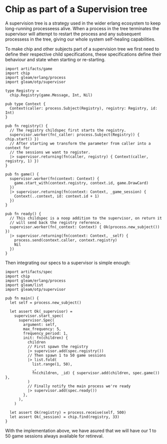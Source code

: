 # Chip as part of a Supervision tree

A supervision tree is a strategy used in the wider erlang ecosystem to keep long-running processeess alive. When a process in the tree terminates the supervisor will attempt to restart the process and any subsequent processess in the tree, giving our whole system self-healing capabilities.

To make chip and other subjects part of a supervision tree we first need to define their respective child specifications, these specifications define their behaviour and state when starting or re-starting.

```gleam
import artifacts/game
import chip
import gleam/erlang/process
import gleam/otp/supervisor

type Registry =
  chip.Registry(game.Message, Int, Nil)

pub type Context {
  Context(caller: process.Subject(Registry), registry: Registry, id: Int)
}

pub fn registry() {
  // The registry childspec first starts the registry.
  supervisor.worker(fn(_caller: process.Subject(Registry)) { chip.start() })
  // After starting we transform the parameter from caller into a context for 
  // the sessions we want to register. 
  |> supervisor.returning(fn(caller, registry) { Context(caller, registry, 1) })
}

pub fn game() {
  supervisor.worker(fn(context: Context) {
    game.start_with(context.registry, context.id, game.DrawCard)
  })
  |> supervisor.returning(fn(context: Context, _game_session) {
    Context(..context, id: context.id + 1)
  })
}

pub fn ready() {
  // This childspec is a noop addition to the supervisor, on return it
  // will send back the registry reference.
  supervisor.worker(fn(_context: Context) { Ok(process.new_subject()) })
  |> supervisor.returning(fn(context: Context, _self) {
    process.send(context.caller, context.registry)
    Nil
  })
}
```

Then integrating our specs to a supervisor is simple enough: 

```gleam 
import artifacts/spec
import chip
import gleam/erlang/process
import gleam/list
import gleam/otp/supervisor

pub fn main() {
  let self = process.new_subject()

  let assert Ok(_supervisor) =
    supervisor.start_spec(
      supervisor.Spec(
        argument: self,
        max_frequency: 5,
        frequency_period: 1,
        init: fn(children) {
          children
          // First spawn the registry
          |> supervisor.add(spec.registry())
          // Then spawn 1 to 50 game sessions
          |> list.fold(
            list.range(1, 50),
            _,
            fn(children, _id) { supervisor.add(children, spec.game()) },
          )
          // Finally notify the main process we're ready
          |> supervisor.add(spec.ready())
        },
      ),
    )

  let assert Ok(registry) = process.receive(self, 500)
  let assert Ok(_session) = chip.find(registry, 33)
}
```

With the implementation above, we have asured that we will have our 1 to 50 game sessions always available for retireval.  
